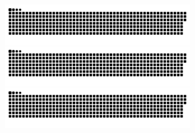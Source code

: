 ![github contribution grid snake animation](https://raw.githubusercontent.com/RomanYankov/snake/output/github-contribution-grid-snake.svg)
![github contribution grid snake animation](https://raw.githubusercontent.com/RomanYankov/snake/output/github-contribution-grid-snake-dark.svg#gh-dark-mode-only)![github contribution grid snake animation](https://raw.githubusercontent.com/RomanYankov/snake/output/github-contribution-grid-snake.svg#gh-light-mode-only)